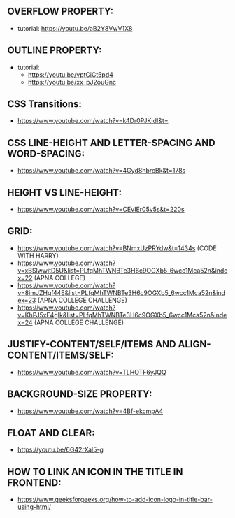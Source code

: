 ## OVERFLOW PROPERTY:
- tutorial: https://youtu.be/aB2Y8VwV1X8

## OUTLINE PROPERTY:
- tutorial: 
    - https://youtu.be/vptCiCt5pd4
    - https://youtu.be/xx_pJ2ouGnc

## CSS Transitions:
- https://www.youtube.com/watch?v=k4Dr0PJKidI&t=

## CSS LINE-HEIGHT AND LETTER-SPACING AND WORD-SPACING:
- https://www.youtube.com/watch?v=4Gyd8hbrcBk&t=178s

## HEIGHT VS LINE-HEIGHT:
- https://www.youtube.com/watch?v=CEvIEr05v5s&t=220s

## GRID:
- https://www.youtube.com/watch?v=BNmxUzPRYdw&t=1434s  (CODE WITH HARRY)
- https://www.youtube.com/watch?v=xBSlwwitD5U&list=PLfqMhTWNBTe3H6c9OGXb5_6wcc1Mca52n&index=22  (APNA COLLEGE)
- https://www.youtube.com/watch?v=8imJZHgf44E&list=PLfqMhTWNBTe3H6c9OGXb5_6wcc1Mca52n&index=23  (APNA COLLEGE CHALLENGE)
- https://www.youtube.com/watch?v=KhPJ5xF4gIk&list=PLfqMhTWNBTe3H6c9OGXb5_6wcc1Mca52n&index=24  (APNA COLLEGE CHALLENGE)

## JUSTIFY-CONTENT/SELF/ITEMS AND ALIGN-CONTENT/ITEMS/SELF:
- https://www.youtube.com/watch?v=TLHOTF6yJQQ

## BACKGROUND-SIZE PROPERTY:
- https://www.youtube.com/watch?v=4Bf-ekcmpA4

## FLOAT AND CLEAR:
- https://youtu.be/6G42rXal5-g

## HOW TO LINK AN ICON IN THE TITLE IN FRONTEND:
- https://www.geeksforgeeks.org/how-to-add-icon-logo-in-title-bar-using-html/

